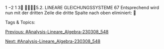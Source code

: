 1 −2
1 3
5.2. LINEARE GLEICHUNGSSYSTEME 67
Entsprechend wird nun mit der dritten Zeile die dritte Spalte nach oben eliminiert:


   Tags & Topics:
   

[Previous: #Analysis-Lineare_Algebra-230308_548](Analysis-Lineare_Algebra-230308_548.md)

[Next: #Analysis-Lineare_Algebra-230308_548](Analysis-Lineare_Algebra-230308_548.md)